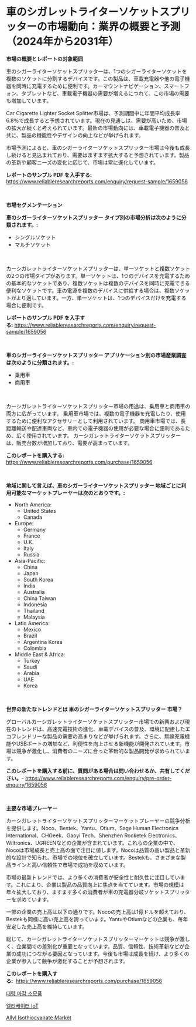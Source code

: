 <p><h1>車のシガレットライターソケットスプリッターの市場動向：業界の概要と予測（2024年から2031年）</h1></p><p><strong>市場の概要とレポートの対象範囲</strong></p>
<p><p>車のシガーライターソケットスプリッターは、1つのシガーライターソケットを複数のソケットに分割するデバイスです。この製品は、車載充電器や他の電子機器を同時に充電するために便利です。カーマウントナビゲーション、スマートフォン、タブレットなど、車載電子機器の需要が増えるにつれて、この市場の需要も増加しています。</p><p>Car Cigarette Lighter Socket Splitter市場は、予測期間中に年間平均成長率6.8％で成長すると予想されています。現在の見通しは、需要が高いため、市場の拡大が続くと考えられています。最新の市場動向には、車載電子機器の普及と共に、製品の機能性やデザインの向上などが挙げられます。</p><p>市場予測によると、車のシガーライターソケットスプリッター市場は今後も成長し続けると見込まれており、需要はますます拡大すると予想されています。製品の革新や顧客ニーズの変化に応じて、市場は常に進化しています。</p></p>
<p><strong>レポートのサンプル PDF を入手する:</strong> <a href="https://www.reliableresearchreports.com/enquiry/request-sample/1659056">https://www.reliableresearchreports.com/enquiry/request-sample/1659056</a></p>
<p>&nbsp;</p>
<p><strong>市場セグメンテーション</strong></p>
<p><strong>車のシガーライターソケットスプリッター タイプ別の市場分析は次のように分類されます。:</strong></p>
<p><ul><li>シングルソケット</li><li>マルチソケット</li></ul></p>
<p>&nbsp;</p>
<p><p>カーシガレットライターソケットスプリッターは、単一ソケットと複数ソケットの2つの市場タイプがあります。単一ソケットは、1つのデバイスを充電するための基本的なソケットであり、複数ソケットは複数のデバイスを同時に充電できる便利なソケットです。車の電源を複数のデバイスに供給する場合は、複数ソケットがより適しています。一方、単一ソケットは、1つのデバイスだけを充電する場合に便利です。</p></p>
<p><strong>レポートのサンプル PDF を入手する:</strong>&nbsp;<a href="https://www.reliableresearchreports.com/enquiry/request-sample/1659056">https://www.reliableresearchreports.com/enquiry/request-sample/1659056</a></p>
<p>&nbsp;</p>
<p><strong> 車のシガーライターソケットスプリッター アプリケーション別の市場産業調査は次のように分類されます。:</strong></p>
<p><ul><li>乗用車</li><li>商用車</li></ul></p>
<p>&nbsp;</p>
<p><p>カーシガレットライターソケットスプリッター市場の用途は、乗用車と商用車の両方に広がっています。 乗用車市場では、複数の電子機器を充電したり、使用するために便利なアクセサリーとして利用されています。 商用車市場では、長距離輸送や配達車両など、車内での電子機器の使用が必要な場合に便利であるため、広く使用されています。 カーシガレットライターソケットスプリッターは、販売台数が増加しており、需要が高まっています。</p></p>
<p><strong>このレポートを購入する:</strong>&nbsp; <a href="https://www.reliableresearchreports.com/purchase/1659056">https://www.reliableresearchreports.com/purchase/1659056</a></p>
<p>&nbsp;</p>
<p><strong>地域に関して言えば、車のシガーライターソケットスプリッター 地域ごとに利用可能なマーケットプレーヤーは次のとおりです。:</strong></p>
<p><ul>
    <li>
        North America:
        <ul>
            <li>United States</li>
            <li>Canada</li>
        </ul>
    </li>
    <li>
        Europe:
        <ul>
            <li>Germany</li>
            <li>France</li>
            <li>U.K.</li>
            <li>Italy</li>
            <li>Russia</li>
        </ul>
    </li>
    <li>
        Asia-Pacific:
        <ul>
            <li>China</li>
            <li>Japan</li>
            <li>South Korea</li>
            <li>India</li>
            <li>Australia</li>
            <li>China Taiwan</li>
            <li>Indonesia</li>
            <li>Thailand</li>
            <li>Malaysia</li>
        </ul>
    </li>
    <li>
        Latin America:
        <ul>
            <li>Mexico</li>
            <li>Brazil</li>
            <li>Argentina Korea</li>
            <li>Colombia</li>
        </ul>
    </li>
    <li>
        Middle East & Africa:
        <ul>
            <li>Turkey</li>
            <li>Saudi</li>
            <li>Arabia</li>
            <li>UAE</li>
            <li>Korea</li>
        </ul>
    </li>
    </ul></p>
<p>&nbsp;</p>
<p><strong>世界の新たなトレンドとは 車のシガーライターソケットスプリッター 市場？</strong></p>
<p><p>グローバルカーシガレットライターソケットスプリッター市場での新興および現在のトレンドは、高速充電技術の進化、車載デバイスの普及、環境に配慮したエコフレンドリーな製品の需要の高まりなどが挙げられます。さらに、無線充電機能やUSBポートの増加など、利便性を向上させる新機能が開発されています。市場は競争が激化し、消費者のニーズに合った革新的な製品開発が求められています。</p></p>
<p><strong>このレポートを購入する前に、質問がある場合は問い合わせるか、共有してください。</strong>- <a href="https://www.reliableresearchreports.com/enquiry/pre-order-enquiry/1659056">https://www.reliableresearchreports.com/enquiry/pre-order-enquiry/1659056</a></p>
<p>&nbsp;</p>
<p><strong>主要な市場プレーヤー</strong></p>
<p><p>カーシガレットライターソケットスプリッターマーケットプレーヤーの競争分析を提供します。Noco、Bestek、Yantu、Otium、Sage Human Electronics International、CHGeek、Gaoyi Tech、Shenzhen Rocketek Electronics、Wiltronics、UGREENなどの企業が含まれています。これらの企業の中で、Nocoは市場成長と売上高の面で注目に値します。Nocoは品質の高い製品と革新的な設計で知られ、市場での地位を確立しています。Bestekも、さまざまな製品ラインと高い信頼性で市場で成功を収めています。</p><p>市場の最新トレンドでは、より多くの消費者が安全性と耐久性に注目しています。これにより、企業は製品の品質向上に焦点を当てています。市場の規模は年々拡大しており、ますます多くの消費者が車の充電器分岐ソケットスプリッターを求めています。</p><p>一部の企業の売上高は以下の通りです。Nocoの売上高は1億ドルを超えており、Bestekも同様に高い売上高を誇っています。YantuやOtiumなどの企業も、毎年安定した売上高を維持しています。</p><p>総じて、カーシガレットライターソケットスプリッターマーケットは競争が激しく、企業間での差別化が重要となっています。品質、信頼性、技術革新などが企業の成功につながる要因となっています。今後も市場は成長を続け、より多くの企業が参入して競争が激化することが予想されます。</p></p>
<p><strong>このレポートを購入する:</strong>&nbsp;&nbsp;<a href="https://www.reliableresearchreports.com/purchase/1659056">https://www.reliableresearchreports.com/purchase/1659056</a></p>
<p><p><a href="https://medium.com/@ukaszduda1/%EC%A7%88%EB%9F%89%EB%A7%88%EB%AC%B4%EB%A6%AC-%EC%86%8C%EB%AA%A8%ED%92%88-%EC%8B%9C%EC%9E%A5-%EA%B7%9C%EB%AA%A8-cagr-2024-2030-%ED%8A%B8%EB%A0%8C%EB%93%9C-368d276208bc">대량 마감 소모품</a></p><p><a href="https://medium.com/@antosuigrtley99783676/%EC%97%98%EB%A6%AC%EB%B2%A0%EC%9D%B4%ED%84%B0-iot-%EC%8B%9C%EC%9E%A5-%EB%B6%84%EC%84%9D-cagr-%EC%8B%9C%EC%9E%A5-%EC%84%B8%EB%B6%84%ED%99%94-%EB%B0%8F-%EA%B8%80%EB%A1%9C%EB%B2%8C-%EC%82%B0%EC%97%85-%EA%B0%9C%EC%9A%94-351fa2db202f">엘리베이터 IoT</a></p><p><a href="https://gratis-rainforest-2ca.notion.site/Allyl-Isothiocyanate-Market-Size-2024-2031-Global-Industrial-Analysis-Key-Geographical-Regions-M-8215da71934143459807ff2d26bb93c4">Allyl Isothiocyanate Market</a></p></p>